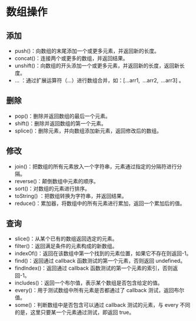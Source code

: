 # 数组操作

## 添加

- push()：向数组的末尾添加一个或更多元素，并返回新的长度。
- concat()：连接两个或更多的数组，并返回结果。
- unshift()：向数组的开头添加一个或更多元素，并返回新的长度，返回新长度。
- … ：通过扩展运算符（…）进行数组合并，如：[...arr1, ...arr2, ...arr3] 。

## 删除

- pop()：删除并返回数组的最后一个元素。
- shift()：删除并返回数组的第一个元素。
- splice()：删除元素，并向数组添加新元素，返回修改后的数组。

## 修改

- join()：把数组的所有元素放入一个字符串，元素通过指定的分隔符进行分隔。
- reverse()：颠倒数组中元素的顺序。
- sort()：对数组的元素进行排序。
- toString() ：把数组转换为字符串，并返回结果。
- reduce()：累加器，将数组中的所有元素进行累加，返回一个累加后的值。

## 查询

- slice()：从某个已有的数组返回选定的元素。
- filter()：返回满足条件的元素构成的新数组。
- indexOf()：返回在该数组中第一个找到的元素位置，如果它不存在则返回-1。
- find()：返回通过 callback 函数测试的第一个元素，否则返回 undefined。
- findIndex()：返回通过 callback 函数测试的第一个元素的索引，否则返回-1。
- includes()：返回一个布尔值，表示某个数组是否包含给定的值。
- every()：用于测试数组中所有元素是否都通过了 callback 测试，返回布尔值。
- some()：判断数组中是否包含可以通过 callback 测试的元素，与 every 不同的是，这里只要某一个元素通过测试，即返回 true。
